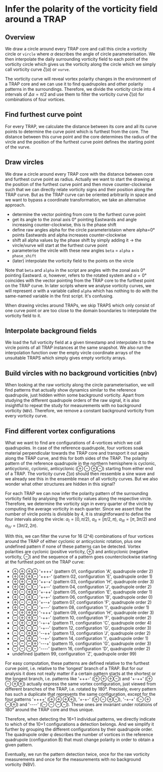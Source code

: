 # Infer the polarity of the vorticity field around a TRAP


## Overview

We draw a circle around every TRAP core and call this circle a vorticity circle or `vircle` where $\alpha$ describes the angle of circle parameterisation. We then interpolate the daily surrounding vorticity field to each point of the vorticity circle which gives us the vorticity along the circle which we simply call vorticity curve $\zeta(\alpha)$ or `vurve`.

The vorticity curve will reveal vortex polarity changes in the environment of a TRAP core and we can use it to find quadrupoles and other polarity patterns in the surroundings. Therefore, we divide the vorticity circle into 4 intervals of $\Delta\alpha=\pi/2$ and use them to filter the vorticity curve $\zeta(\alpha)$ for combinations of four vortices.


## Find furthest curve point

For every TRAP, we calculate the distance between its core and all its curve points to determine the curve point which is furthest from the core. The distance between this curve point and the core determines the radius of the vircle and the position of the furthest curve point defines the starting point of the vurve.


## Draw vircles

We draw a circle around every TRAP core with the distance between core and furthest curve point as radius. Actually we want to start the drawing at the position of the furthest curve point and then move counter-clockwise such that we can directly relate vorticity signs and their position along the TRAP curve. But as the TRAP curve can be oriented arbitrarily in space and we want to bypass a coordinate transformation, we take an alternative approach.  

- determine the vector pointing from core to the furthest curve point
- get its angle to the zonal axis 0° pointing Eastwards and angle increasing counter-clockwise, this is the phase shift
- define raw angles alpha for the circle parameteristaion where alpha=0° points Eastwards and alpha increases counter-clockwise
- shift all alpha values by the phase shift by simply adding it $\rightarrow$ the vircle/vurve will start at the furthest curve point
- parameterise the vircle with these new angles `beta` = `alpha` + `phase_shift`
- (later) interpolate the vorticity field to the points on the vircle

Note that `beta` and `alpha` in the script are angles with the zonal axis 0° pointing Eastward. $\alpha$, however, refers to the rotated system and $\alpha=0$° coincides with the vector pointing from the TRAP core to the furthest point on the TRAP curve. In later scripts where we analyse vorticity curves, we will represent  $\alpha$ with a variable called `alpha` which has nothing to do with the same-named variable in the first script. It's confusing.

When drawing vircles around TRAPs, we skip TRAPS which only consist of one curve point or are too close to the domain boundaries to interpolate the vorticity field to it.


## Interpolate background fields

We load the full vorticity field at a given timestamp and interpolate it to the  vircle points of all TRAP instances at the same snapshot. We also run the interpolation function over the empty vircle coordinate arrays of the unsuitable TRAPS which simply gives empty vorticity arrays.


## Build vircles with no background vorticities (nbv)

When looking at the raw vorticity along the circle parameterisation, we will find patterns that actually show dynamics similar to the reference quadrupole, just hidden within some background vorticity. Apart from studying the different quadrupole orders of the raw signal, it is also insightful to repeat the study for measurements with no background vorticity (`NBV`). Therefore, we remove a constant background vorticity from every vorticity curve.


## Find different vortex configurations

What we want to find are configurations of 4-vortices which we call quadrupoles. In case of the reference quadrupole, four vortices soak material perpendicular towards the TRAP core and transport it out again along the TRAP curve, and this for both sides of the TRAP. The polarity pattern of the reference quadrupole in the northern hemisphere is cyclonic, anticyclonic, cyclonic, anticyclonic ($\oplus\ominus\oplus\ominus$) starting from either end of a TRAP. The vorticity curve $\zeta(\alpha)$ should then ressemble a sine wave and we already see this in the ensemble mean of all vorticity curves. But we also wonder what other structures are hidden in this signal?

For each TRAP we can now infer the polarity pattern of the surrounding vorticity field by analysing the vorticity values along the respective vircle. Therefore, we determine the vorticity sign in every quarter of the vircle by computing the average vorticity in each quarter. Since we assert that the number of vircle points is divisible by 4, it is straightforward to define the four intervals along the vircle: $\alpha_I = [0,\pi/2)$, $\alpha_{II} = [\pi/2,\pi)$, $\alpha_{III} = [\pi, 3\pi/2)$ and $\alpha_{IV} = [3\pi/2, 2\pi)$.

With this, we can filter the vurve for 16 (2^4) combinations of four vortices around the TRAP of either cyclonic or anticyclonic rotation, plus one undefined pattern if none of these patterns can be detected. Vortex polarities are cyclonic (positive vorticity, $\oplus$) and anticyclonic (negative vorticity, $\ominus$) and the sequence of a pattern goes counterclockwise starting at the furthest point on the TRAP curve:

- $\oplus\oplus\oplus\oplus$  '++++' (pattern 01, configuration 'A', quadrupole order 2)
- $\oplus\oplus\oplus\ominus$  '+++-' (pattern 02, configuration 'E', quadrupole order 1)
- $\oplus\oplus\ominus\oplus$  '++-+' (pattern 03, configuration 'H', quadrupole order 3)
- $\oplus\oplus\ominus\ominus$  '++--' (pattern 04, configuration 'J', quadrupole order 2)
- $\oplus\ominus\oplus\oplus$  '+-++' (pattern 05, configuration 'E', quadrupole order 1)
- $\oplus\ominus\oplus\ominus$  '+-+-' (pattern 06, configuration 'B', quadrupole order 0)
- $\oplus\ominus\ominus\oplus$  '+--+' (pattern 07, configuration 'F', quadrupole order 2)
- $\oplus\ominus\ominus\ominus$  '+---' (pattern 08, configuration 'I', quadrupole order 1)
- $\ominus\oplus\oplus\oplus$  '-+++' (pattern 09, configuration 'H', quadrupole order 3)
- $\ominus\oplus\oplus\ominus$  '-++-' (pattern 10, configuration 'F', quadrupole order 2)
- $\ominus\oplus\ominus\oplus$  '-+-+' (pattern 11, configuration 'C', quadrupole order 4)
- $\ominus\oplus\ominus\ominus$  '-+--' (pattern 12, configuration 'G', quadrupole order 3)
- $\ominus\ominus\oplus\oplus$  '--++' (pattern 13, configuration 'J', quadrupole order 2)
- $\ominus\ominus\oplus\ominus$  '--+-' (pattern 14, configuration 'I', quadrupole order 1)
- $\ominus\ominus\ominus\oplus$  '---+' (pattern 15, configuration 'G', quadrupole order 3)
- $\ominus\ominus\ominus\ominus$  '----' (pattern 16, configuration 'D', quadrupole order 2)
- undefined (pattern 99, configuration 'Z', quadrupole order 99)

For easy computation, these patterns are defined relative to the furthest curve point, i.e. relative to the 'longest' branch of a TRAP. But for our analysis it does not really matter if a certain pattern starts at the shortest or the longest branch, i.e. patterns like '+++-' ($\oplus\oplus\oplus\ominus$) and '+-++' ($\oplus\ominus\oplus\oplus$) actually express the same vortex configuration, just viewed from different branches of the TRAP, i.e. rotated by 180°. Precisely, every pattern has such a duplicate that represents the same configuration, except for the four patterns '++++' ($\oplus\oplus\oplus\oplus$), '+-+-' ($\oplus\ominus\oplus\ominus$), '-+-+' ($\ominus\oplus\ominus\oplus$) and '----' ($\ominus\ominus\ominus\ominus$). These ones are invariant under rotations of 180° around the TRAP core and thus unique.

Therefore, when detecting the 16+1 individual patterns, we directly indicate to which of the 10+1 configurations a detection belongs. And we simplify it further by grouping the different configurations by their quadrupole order. The quadrupole order $q$ describes the number of vortices in the reference quadrupole (configuration B) that must change polarity in order to obtain a given pattern.

Eventually, we run the pattern detection twice, once for the raw vorticity measurements and once for the measurements with no background vorticity (NBV).

